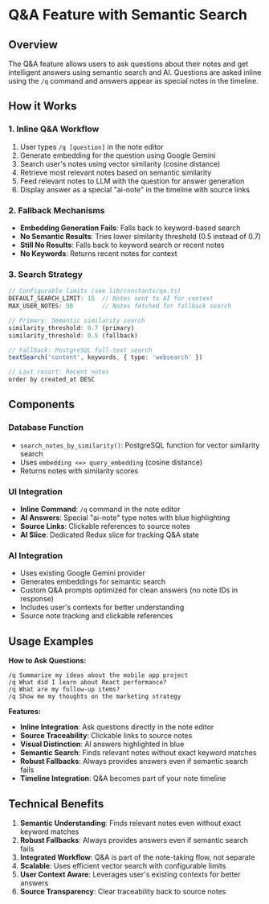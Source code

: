 # Q&A Feature with Semantic Search

## Overview

The Q&A feature allows users to ask questions about their notes and get intelligent answers using semantic search and AI. Questions are asked inline using the `/q` command and answers appear as special notes in the timeline.

## How it Works

### 1. **Inline Q&A Workflow**

1. User types `/q [question]` in the note editor
2. Generate embedding for the question using Google Gemini
3. Search user's notes using vector similarity (cosine distance)
4. Retrieve most relevant notes based on semantic similarity
5. Feed relevant notes to LLM with the question for answer generation
6. Display answer as a special "ai-note" in the timeline with source links

### 2. **Fallback Mechanisms**

-   **Embedding Generation Fails**: Falls back to keyword-based search
-   **No Semantic Results**: Tries lower similarity threshold (0.5 instead of 0.7)
-   **Still No Results**: Falls back to keyword search or recent notes
-   **No Keywords**: Returns recent notes for context

### 3. **Search Strategy**

```typescript
// Configurable limits (see lib/constants/qa.ts)
DEFAULT_SEARCH_LIMIT: 15  // Notes sent to AI for context
MAX_USER_NOTES: 50        // Notes fetched for fallback search

// Primary: Semantic similarity search
similarity_threshold: 0.7 (primary)
similarity_threshold: 0.5 (fallback)

// Fallback: PostgreSQL full-text search
textSearch('content', keywords, { type: 'websearch' })

// Last resort: Recent notes
order by created_at DESC
```

## Components

### **Database Function**

-   `search_notes_by_similarity()`: PostgreSQL function for vector similarity search
-   Uses `embedding <=> query_embedding` (cosine distance)
-   Returns notes with similarity scores

### **UI Integration**

-   **Inline Command**: `/q` command in the note editor
-   **AI Answers**: Special "ai-note" type notes with blue highlighting
-   **Source Links**: Clickable references to source notes
-   **AI Slice**: Dedicated Redux slice for tracking Q&A state

### **AI Integration**

-   Uses existing Google Gemini provider
-   Generates embeddings for semantic search
-   Custom Q&A prompts optimized for clean answers (no note IDs in response)
-   Includes user's contexts for better understanding
-   Source note tracking and clickable references

## Usage Examples

**How to Ask Questions:**

```
/q Summarize my ideas about the mobile app project
/q What did I learn about React performance?
/q What are my follow-up items?
/q Show me my thoughts on the marketing strategy
```

**Features:**

-   **Inline Integration**: Ask questions directly in the note editor
-   **Source Traceability**: Clickable links to source notes
-   **Visual Distinction**: AI answers highlighted in blue
-   **Semantic Search**: Finds relevant notes without exact keyword matches
-   **Robust Fallbacks**: Always provides answers even if semantic search fails
-   **Timeline Integration**: Q&A becomes part of your note timeline

## Technical Benefits

1. **Semantic Understanding**: Finds relevant notes even without exact keyword matches
2. **Robust Fallbacks**: Always provides answers even if semantic search fails
3. **Integrated Workflow**: Q&A is part of the note-taking flow, not separate
4. **Scalable**: Uses efficient vector search with configurable limits
5. **User Context Aware**: Leverages user's existing contexts for better answers
6. **Source Transparency**: Clear traceability back to source notes
